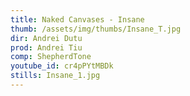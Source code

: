 ```yaml
---
title: Naked Canvases - Insane
thumb: /assets/img/thumbs/Insane_T.jpg
dir: Andrei Dutu
prod: Andrei Tiu
comp: ShepherdTone
youtube_id: cr4pPYtMBDk
stills: Insane_1.jpg
---
```


